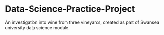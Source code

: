 # Data-Science-Practice-Project
An investigation into wine from three vineyards, created as part of Swansea university data science module.

